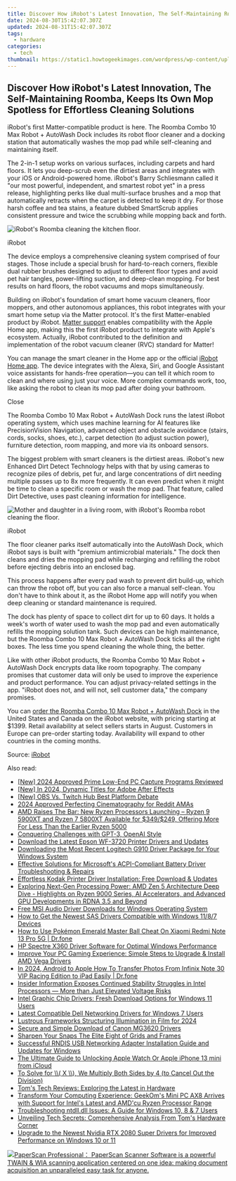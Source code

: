 ```yaml
---
title: Discover How iRobot's Latest Innovation, The Self-Maintaining Roomba, Keeps Its Own Mop Spotless for Effortless Cleaning Solutions
date: 2024-08-30T15:42:07.307Z
updated: 2024-08-31T15:42:07.307Z
tags:
  - hardware
categories:
  - tech
thumbnail: https://static1.howtogeekimages.com/wordpress/wp-content/uploads/2024/07/irobot-roomba-combo-10-max-autowash-left-angle-wide.jpg
---
```


## Discover How iRobot's Latest Innovation, The Self-Maintaining Roomba, Keeps Its Own Mop Spotless for Effortless Cleaning Solutions

iRobot's first Matter-compatible product is here. The Roomba Combo 10 Max Robot + AutoWash Dock includes its robot floor cleaner and a docking station that automatically washes the mop pad while self-cleaning and maintaining itself.

 The 2-in-1 setup works on various surfaces, including carpets and hard floors. It lets you deep-scrub even the dirtiest areas and integrates with your iOS or Android-powered home. iRobot's Barry Schliesmann called it "our most powerful, independent, and smartest robot yet" in a press release, highlighting perks like dual multi-surface brushes and a mop that automatically retracts when the carpet is detected to keep it dry. For those harsh coffee and tea stains, a feature dubbed SmartScrub applies consistent pressure and twice the scrubbing while mopping back and forth.

![iRobot's Roomba cleaning the kitchen floor.](https://static1.howtogeekimages.com/wordpress/wp-content/uploads/2024/07/irobot-roomba-combo-10max-smart-scrub-kitchen-1.jpg) 

iRobot

 The device employs a comprehensive cleaning system comprised of four stages. Those include a special brush for hard-to-reach corners, flexible dual rubber brushes designed to adjust to different floor types and avoid pet hair tangles, power-lifting suction, and deep-clean mopping. For best results on hard floors, the robot vacuums and mops simultaneously.

 Building on iRobot's foundation of smart home vacuum cleaners, floor moppers, and other autonomous appliances, this robot integrates with your smart home setup via the Matter protocol. It's the first Matter-enabled product by iRobot. [Matter support](https://facebook-videos.techidaily.com/2024-approved-enhancing-user-experience-creating-high-roi-animated-ads-for-fb/) enables compatibility with the Apple Home app, making this the first iRobot product to integrate with Apple's ecosystem. Actually, iRobot contributed to the definition and implementation of the robot vacuum cleaner (RVC) standard for Matter!

 You can manage the smart cleaner in the Home app or the official [iRobot Home app](https://www.irobot.com/irobot-home-app.html). The device integrates with the Alexa, Siri, and Google Assistant voice assistants for hands-free operation—you can tell it which room to clean and where using just your voice. More complex commands work, too, like asking the robot to clean its mop pad after doing your bathroom.

Close 

 The Roomba Combo 10 Max Robot + AutoWash Dock runs the latest iRobot operating system, which uses machine learning for AI features like PrecisionVision Navigation, advanced object and obstacle avoidance (stairs, cords, socks, shoes, etc.), carpet detection (to adjust suction power), furniture detection, room mapping, and more via its onboard sensors.

 The biggest problem with smart cleaners is the dirtiest areas. iRobot's new Enhanced Dirt Detect Technology helps with that by using cameras to recognize piles of debris, pet fur, and large concentrations of dirt needing multiple passes up to 8x more frequently. It can even predict when it might be time to clean a specific room or wash the mop pad. That feature, called Dirt Detective, uses past cleaning information for intelligence.

![Mother and daughter in a living room, with iRobot's Roomba robot cleaning the floor.](https://static1.howtogeekimages.com/wordpress/wp-content/uploads/2024/07/irobot-roomba-combo-10max-autowash-living-room-debris-wet-trail-lifestyle-1.jpg) 

iRobot

 The floor cleaner parks itself automatically into the AutoWash Dock, which iRobot says is built with "premium antimicrobial materials." The dock then cleans and dries the mopping pad while recharging and refilling the robot before ejecting debris into an enclosed bag.

 This process happens after every pad wash to prevent dirt build-up, which can throw the robot off, but you can also force a manual self-clean. You don't have to think about it, as the iRobot Home app will notify you when deep cleaning or standard maintenance is required.

 The dock has plenty of space to collect dirt for up to 60 days. It holds a week's worth of water used to wash the mop pad and even automatically refills the mopping solution tank. Such devices can be high maintenance, but the Roomba Combo 10 Max Robot + AutoWash Dock ticks all the right boxes. The less time you spend cleaning the whole thing, the better.

 Like with other iRobot products, the Roomba Combo 10 Max Robot + AutoWash Dock encrypts data like room topography. The company promises that customer data will only be used to improve the experience and product performance. You can adjust privacy-related settings in the app. "iRobot does not, and will not, sell customer data," the company promises.

 You can [order the Roomba Combo 10 Max Robot + AutoWash Dock](https://www.irobot.com/en%5FUS/roomba-combo-10-max-robot-with-autowash-dock/X085020.html) in the United States and Canada on the iRobot website, with pricing starting at $1399\. Retail availability at select sellers starts in August. Customers in Europe can pre-order starting today. Availability will expand to other countries in the coming months.

 Source: [iRobot](https://investor.irobot.com/news-releases/news-release-details/irobot-introduces-roomba-combor-10-max-robot-autowashtm-dock-its)

<ins class="adsbygoogle"
     style="display:block"
     data-ad-format="autorelaxed"
     data-ad-client="ca-pub-7571918770474297"
     data-ad-slot="1223367746"></ins>



<ins class="adsbygoogle"
     style="display:block"
     data-ad-client="ca-pub-7571918770474297"
     data-ad-slot="8358498916"
     data-ad-format="auto"
     data-full-width-responsive="true"></ins>

<span class="atpl-alsoreadstyle">Also read:</span>
<div><ul>
<li><a href="https://screen-activity-recording.techidaily.com/new-2024-approved-prime-low-end-pc-capture-programs-reviewed/"><u>[New] 2024 Approved  Prime Low-End PC Capture Programs Reviewed</u></a></li>
<li><a href="https://vp-tips.techidaily.com/new-in-2024-dynamic-titles-for-adobe-after-effects/"><u>[New] In 2024, Dynamic Titles for Adobe After Effects</u></a></li>
<li><a href="https://screen-video-capture.techidaily.com/new-obs-vs-twitch-hub-best-platform-debate/"><u>[New] OBS Vs. Twitch Hub  Best Platform Debate</u></a></li>
<li><a href="https://vimeo-videos.techidaily.com/2024-approved-perfecting-cinematography-for-reddit-amas/"><u>2024 Approved  Perfecting Cinematography for Reddit AMAs</u></a></li>
<li><a href="https://hardware-help.techidaily.com/amd-raises-the-bar-new-ryzen-processors-launching-ryzen-9-5900xt-and-ryzen-7-5800xt-available-for-349249-offering-more-for-less-than-the-earlier-ryzen-5000.34/"><u>AMD Raises The Bar: New Ryzen Processors Launching – Ryzen 9 5900XT and Ryzen 7 5800XT Available for $349/$249, Offering More For Less Than the Earlier Ryzen 5000</u></a></li>
<li><a href="https://tech-revival.techidaily.com/conquering-challenges-with-gpt-3-openai-style/"><u>Conquering Challenges with GPT-3, OpenAI Style</u></a></li>
<li><a href="https://hardware-help.techidaily.com/download-the-latest-epson-wf-3720-printer-drivers-and-updates/"><u>Download the Latest Epson WF-3720 Printer Drivers and Updates</u></a></li>
<li><a href="https://hardware-help.techidaily.com/downloading-the-most-recent-logitech-g910-driver-package-for-your-windows-system/"><u>Downloading the Most Recent Logitech G910 Driver Package for Your Windows System</u></a></li>
<li><a href="https://hardware-help.techidaily.com/effective-solutions-for-microsofts-acpi-compliant-battery-driver-troubleshooting-and-repairs/"><u>Effective Solutions for Microsoft's ACPI-Compliant Battery Driver Troubleshooting & Repairs</u></a></li>
<li><a href="https://driver-download.techidaily.com/effortless-kodak-printer-driver-installation-free-download-and-updates/"><u>Effortless Kodak Printer Driver Installation: Free Download & Updates</u></a></li>
<li><a href="https://hardware-help.techidaily.com/exploring-next-gen-processing-power-amd-zen-5-architecture-deep-dive-highlights-on-ryzen-9000-series-ai-accelerators-and-advanced-gpu-developments-in-rdna-362/"><u>Exploring Next-Gen Processing Power: AMD Zen 5 Architecture Deep Dive - Highlights on Ryzen 9000 Series, AI Accelerators, and Advanced GPU Developments in RDNA 3.5 and Beyond</u></a></li>
<li><a href="https://hardware-help.techidaily.com/free-msi-audio-driver-downloads-for-windows-operating-system/"><u>Free MSI Audio Driver Downloads for Windows Operating System</u></a></li>
<li><a href="https://hardware-help.techidaily.com/how-to-get-the-newest-sas-drivers-compatible-with-windows-1187-devices/"><u>How to Get the Newest SAS Drivers Compatible with Windows 11/8/7 Devices</u></a></li>
<li><a href="https://android-pokemon-go.techidaily.com/how-to-use-pokemon-emerald-master-ball-cheat-on-xiaomi-redmi-note-13-pro-5g-drfone-by-drfone-virtual-android/"><u>How to Use Pokémon Emerald Master Ball Cheat On Xiaomi Redmi Note 13 Pro 5G | Dr.fone</u></a></li>
<li><a href="https://hardware-help.techidaily.com/hp-spectre-x360-driver-software-for-optimal-windows-performance/"><u>HP Spectre X360 Driver Software for Optimal Windows Performance</u></a></li>
<li><a href="https://hardware-help.techidaily.com/improve-your-pc-gaming-experience-simple-steps-to-upgrade-and-install-amd-vega-drivers/"><u>Improve Your PC Gaming Experience: Simple Steps to Upgrade & Install AMD Vega Drivers</u></a></li>
<li><a href="https://android-transfer.techidaily.com/in-2024-android-to-apple-how-to-transfer-photos-from-infinix-note-30-vip-racing-edition-to-ipad-easily-drfone-by-drfone-transfer-from-android-transfer-from-android/"><u>In 2024, Android to Apple How To Transfer Photos From Infinix Note 30 VIP Racing Edition to iPad Easily | Dr.fone</u></a></li>
<li><a href="https://hardware-help.techidaily.com/insider-information-exposes-continued-stability-struggles-in-intel-processors-more-than-just-elevated-voltage-risks/"><u>Insider Information Exposes Continued Stability Struggles in Intel Processors — More than Just Elevated Voltage Risks</u></a></li>
<li><a href="https://hardware-help.techidaily.com/intel-graphic-chip-drivers-fresh-download-options-for-windows-11-users/"><u>Intel Graphic Chip Drivers: Fresh Download Options for Windows 11 Users</u></a></li>
<li><a href="https://hardware-help.techidaily.com/latest-compatible-dell-networking-drivers-for-windows-7-users/"><u>Latest Compatible Dell Networking Drivers for Windows 7 Users</u></a></li>
<li><a href="https://extra-guidance.techidaily.com/lustrous-frameworks-structuring-illumination-in-film-for-2024/"><u>Lustrous Frameworks  Structuring Illumination in Film for 2024</u></a></li>
<li><a href="https://hardware-help.techidaily.com/secure-and-simple-download-of-canon-mg3620-drivers/"><u>Secure and Simple Download of Canon MG3620 Drivers</u></a></li>
<li><a href="https://extra-lessons.techidaily.com/sharpen-your-snaps-the-elite-eight-of-grids-and-frames/"><u>Sharpen Your Snaps  The Elite Eight of Grids and Frames</u></a></li>
<li><a href="https://hardware-help.techidaily.com/successful-rndis-usb-networking-adapter-installation-guide-and-updates-for-windows/"><u>Successful RNDIS USB Networking Adapter Installation Guide and Updates for Windows</u></a></li>
<li><a href="https://activate-lock.techidaily.com/the-ultimate-guide-to-unlocking-apple-watch-or-apple-iphone-13-mini-from-icloud-by-drfone-ios/"><u>The Ultimate Guide to Unlocking Apple Watch Or Apple iPhone 13 mini from iCloud</u></a></li>
<li><a href="https://hardware-help.techidaily.com/1722976909046-to-solve-for-x-we-multiply-both-sides-by-4-to-cancel-out-the-division/"><u>To Solve for \\( X \\), We Multiply Both Sides by 4 (to Cancel Out the Division)</u></a></li>
<li><a href="https://hardware-help.techidaily.com/toms-tech-reviews-exploring-the-latest-in-hardware/"><u>Tom's Tech Reviews: Exploring the Latest in Hardware</u></a></li>
<li><a href="https://hardware-help.techidaily.com/transform-your-computing-experience-geekoms-mini-pc-ax8-arrives-with-support-for-intels-latest-and-amdcu-ryzen-processor-range/"><u>Transform Your Computing Experience: GeekOm's Mini PC AX8 Arrives with Support for Intel's Latest and AMD'cu Ryzen Processor Range</u></a></li>
<li><a href="https://tech-recovery.techidaily.com/troubleshooting-ntdlldll-issues-a-guide-for-windows-10-8-and-7-users/"><u>Troubleshooting ntdll.dll Issues: A Guide for Windows 10, 8 & 7 Users</u></a></li>
<li><a href="https://hardware-help.techidaily.com/unveiling-tech-secrets-comprehensive-analysis-from-toms-hardware-corner/"><u>Unveiling Tech Secrets: Comprehensive Analysis From Tom's Hardware Corner</u></a></li>
<li><a href="https://hardware-help.techidaily.com/upgrade-to-the-newest-nvidia-rtx-2080-super-drivers-for-improved-performance-on-windows-10-or-11/"><u>Upgrade to the Newest Nvidia RTX 2080 Super Drivers for Improved Performance on Windows 10 or 11</u></a></li>
</ul></div>

<!-- affiliate ads begin -->
<a href="https://secure.2checkout.com/order/checkout.php?PRODS=37540879&QTY=1&AFFILIATE=108875&CART=1"><img src="https://paperscan.orpalis.com/img/content/You_prefer_to_use.png" border="0">PaperScan Professional： PaperScan Scanner Software is a powerful TWAIN & WIA scanning application centered on one idea: making document acquisition an unparalleled easy task for anyone.</a>
<!-- affiliate ads end -->